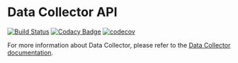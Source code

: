 # Data Collector API

[![Build Status](https://drone.prod-bip-ci.ssb.no/api/badges/statisticsnorway/data-collector-api/status.svg)](https://drone.prod-bip-ci.ssb.no/statisticsnorway/data-collector-api)
[![Codacy Badge](https://api.codacy.com/project/badge/Grade/b385055ffe4b4c12860b948da1e63bd5)](https://www.codacy.com/manual/oranheim/data-collector-api?utm_source=github.com&amp;utm_medium=referral&amp;utm_content=statisticsnorway/data-collector-api&amp;utm_campaign=Badge_Grade)
[![codecov](https://codecov.io/gh/statisticsnorway/data-collector-api/branch/master/graph/badge.svg)](https://codecov.io/gh/statisticsnorway/data-collector-api)

For more information about Data Collector, please refer to the [Data Collector documentation](https://github.com/statisticsnorway/data-collector-project).
